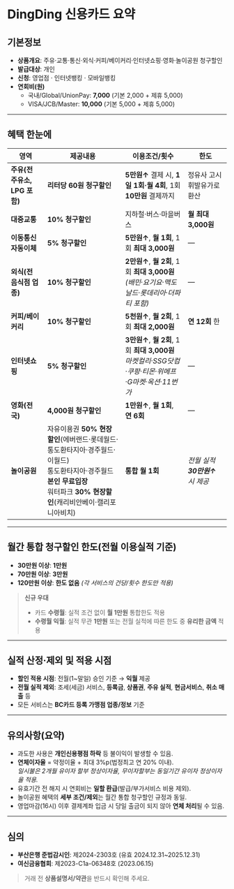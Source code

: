 # DingDing 신용카드 요약

## 기본정보
- **상품개요**: 주유·교통·통신·외식·커피/베이커리·인터넷쇼핑·영화·놀이공원 청구할인
- **발급대상**: 개인
- **신청**: 영업점 · 인터넷뱅킹 · 모바일뱅킹
- **연회비(원)**  
  - 국내/Global/UnionPay: **7,000** (기본 2,000 + 제휴 5,000)  
  - VISA/JCB/Master: **10,000** (기본 5,000 + 제휴 5,000)

---

## 혜택 한눈에
| 영역 | 제공내용 | 이용조건/횟수 | 한도 |
|---|---|---|---|
| **주유(전 주유소, LPG 포함)** | **리터당 60원 청구할인** | **5만원↑** 결제 시, **1일 1회·월 4회**, 1회 **10만원** 결제까지 | 정유사 고시 휘발유가로 환산 |
| **대중교통** | **10% 청구할인** | 지하철·버스·마을버스 | **월 최대 3,000원** |
| **이동통신 자동이체** | **5% 청구할인** | **5만원↑**, **월 1회**, 1회 **최대 3,000원** | — |
| **외식(전 음식점 업종)** | **10% 청구할인** | **2만원↑**, **월 2회**, 1회 **최대 3,000원** <br>*(배민·요기요·맥도날드·롯데리아·더파티 포함)* | — |
| **커피/베이커리** | **10% 청구할인** | **5천원↑**, **월 2회**, 1회 **최대 2,000원** | **연 12회** 한 |
| **인터넷쇼핑** | **5% 청구할인** | **3만원↑**, **월 2회**, 1회 **최대 3,000원** <br>*마켓컬리·SSG닷컴·쿠팡·티몬·위메프·G마켓·옥션·11번가* | — |
| **영화(전국)** | **4,000원 청구할인** | **1만원↑**, **월 1회**, **연 6회** | — |
| **놀이공원** | 자유이용권 **50% 현장할인**(에버랜드·롯데월드·통도환타지아·경주월드·이월드) <br>통도환타지아·경주월드 **본인 무료입장** <br>워터파크 **30% 현장할인**(캐리비안베이·캘리포니아비치) | **통합 월 1회** | *전월 실적 **30만원↑** 시 제공* |

---

## 월간 통합 청구할인 한도(전월 이용실적 기준)
- **30만원 이상**: **1만원**
- **70만원 이상**: **3만원**
- **120만원 이상**: **한도 없음** *(각 서비스의 건당/횟수 한도만 적용)*

> **신규 우대**  
> - 카드 **수령월**: 실적 조건 없이 **월 1만원** 통합한도 적용  
> - **수령월 익월**: 실적 무관 **1만원** 또는 전월 실적에 따른 한도 중 **유리한 금액** 적용

---

## 실적 산정·제외 및 적용 시점
- **할인 적용 시점**: 전월(1~말일) 승인 기준 → **익월** 제공
- **전월 실적 제외**: 조세(세금) 서비스, **등록금**, **상품권**, **주유 실적**, **현금서비스**, **취소 매출** 등
- 모든 서비스는 **BC카드 등록 가맹점 업종/정보** 기준

---

## 유의사항(요약)
- 과도한 사용은 **개인신용평점 하락** 등 불이익이 발생할 수 있음.
- **연체이자율** = 약정이율 + 최대 3%p(법정최고 연 20% 이내).  
  *일시불은 2개월 유이자 할부 정상이자율, 무이자할부는 동일기간 유이자 정상이자율 적용.*
- 유효기간 전 해지 시 연회비는 **일할 환급**(발급/부가서비스 비용 제외).
- 놀이공원 혜택의 **세부 조건/제외**는 월간 통합 청구할인 규정과 동일.
- 영업마감(16시) 이후 결제계좌 입금 시 당일 출금이 되지 않아 **연체 처리**될 수 있음.

---

## 심의
- **부산은행 준법감시인**: 제2024-2303호 (유효 2024.12.31~2025.12.31)  
- **여신금융협회**: 제2023-C1a-06348호 (2023.06.15)

> 거래 전 **상품설명서/약관**을 반드시 확인해 주세요.
